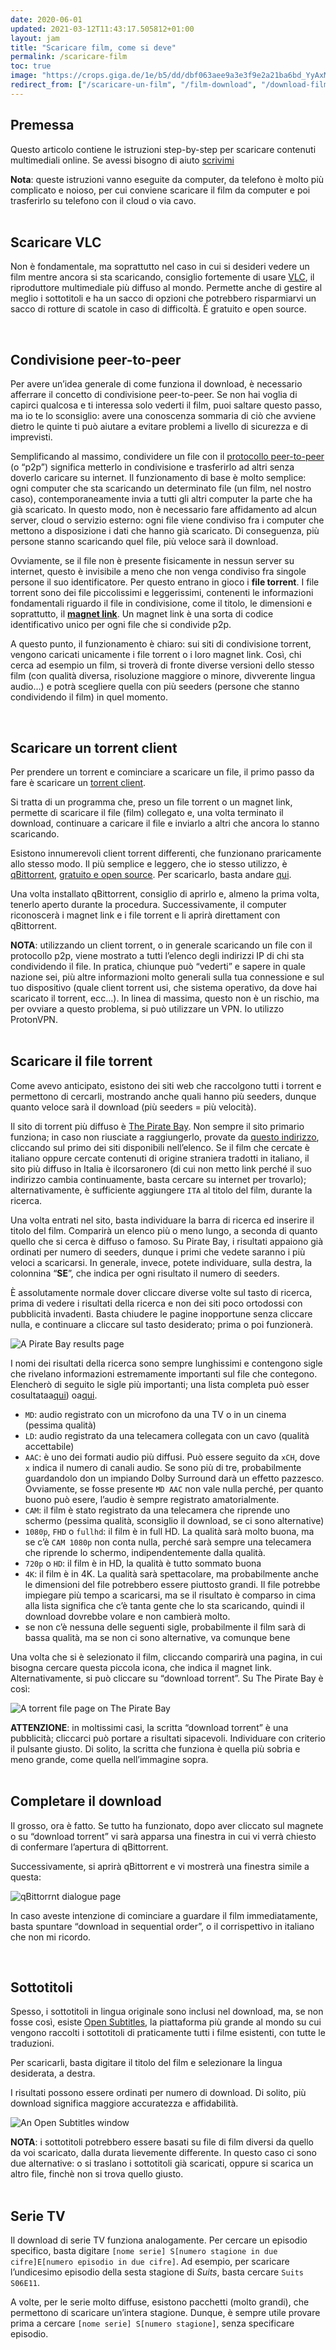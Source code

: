 ```yaml
---
date: 2020-06-01
updated: 2021-03-12T11:43:17.505812+01:00
layout: jam
title: "Scaricare film, come si deve"
permalink: /scaricare-film
toc: true
image: "https://crops.giga.de/1e/b5/dd/dbf063aee9a3e3f9e2a21ba6bd_YyAxMjAzeDY3NyszOCsyMgJyZSAxMDAwIDU2MwMxNWQwYTllOWFiYg==.jpg"
redirect_from: ["/scaricare-un-film", "/film-download", "/download-film", "/download-serie", "/serie-download", "/scaricare-film", "/scaricare-serie", "/movie-download", "/download-movie", "/torrent"]
---
```

## Premessa

Questo articolo contiene le istruzioni step-by-step per scaricare contenuti multimediali online. Se avessi bisogno di aiuto [scrivimi](mailto:surfing@tommi.space "Scrivimi un’email")

<div class="yellow box">
	<b>Nota</b>: queste istruzioni vanno eseguite da computer, da telefono è molto più complicato e noioso, per cui conviene scaricare il film da computer e poi trasferirlo su telefono con il cloud o via cavo.
</div>

<br />

## Scaricare VLC

Non è fondamentale, ma soprattutto nel caso in cui si desideri vedere un film mentre ancora si sta scaricando, consiglio fortemente di usare [VLC](https://www.videolan.org/vlc/ "VLC official website"), il riproduttore multimediale più diffuso al mondo. Permette anche di gestire al meglio i sottotitoli e ha un sacco di opzioni che potrebbero risparmiarvi un sacco di rotture di scatole in caso di difficoltà. È gratuito e open source.

<br />

## Condivisione peer-to-peer

Per avere un’idea generale di come funziona il download, è necessario afferrare il concetto di condivisione peer-to-peer. Se non hai voglia di capirci qualcosa e ti interessa solo vederti il film, puoi saltare questo passo, ma io te lo sconsiglio: avere una conoscenza sommaria di ciò che avviene dietro le quinte ti può aiutare a evitare problemi a livello di sicurezza e di imprevisti.

Semplificando al massimo, condividere un file con il [protocollo peer-to-peer](https://it.wikipedia.org/wiki/Peer-to-peer "Peer to peer su Wikipedia") (o “p2p”) significa metterlo in condivisione e trasferirlo ad altri senza doverlo caricare su internet. Il funzionamento di base è molto semplice: ogni computer che sta scaricando un determinato file (un film, nel nostro caso), contemporaneamente invia a tutti gli altri computer la parte che ha già scaricato. In questo modo, non è necessario fare affidamento ad alcun server, cloud o servizio esterno: ogni file viene condiviso fra i computer che mettono a disposizione i dati che hanno già scaricato. Di conseguenza, più persone stanno scaricando quel file, più veloce sarà il download.

Ovviamente, se il file non è presente fisicamente in nessun server su internet, questo è invisibile a meno che non venga condiviso fra singole persone il suo identificatore. Per questo entrano in gioco i **file torrent**. I file torrent sono dei file piccolissimi e leggerissimi, contenenti le informazioni fondamentali riguardo il file in condivisione, come il titolo, le dimensioni e soprattutto, il [**magnet link**](https://it.wikipedia.org/wiki/Schema_Magnet_URI "Magnet link su Wikipedia"). Un magnet link è una sorta di codice identificativo unico per ogni file che si condivide p2p.

A questo punto, il funzionamento è chiaro: sui siti di condivisione torrent, vengono caricati unicamente i file torrent o i loro magnet link. Così, chi cerca ad esempio un film, si troverà di fronte diverse versioni dello stesso film (con qualità diversa, risoluzione maggiore o minore, divverente lingua audio…) e potrà scegliere quella con più seeders (persone che stanno condividendo il film) in quel momento.

<br />

## Scaricare un torrent client

Per prendere un torrent e cominciare a scaricare un file, il primo passo da fare è scaricare un [torrent client]().

Si tratta di un programma che, preso un file torrent o un magnet link, permette di scaricare il file (film) collegato e, una volta terminato il download, continuare a caricare il file e inviarlo a altri che ancora lo stanno scaricando.

Esistono innumerevoli client torrent differenti, che funzionano praricamente allo stesso modo. Il più semplice e leggero, che io stesso utilizzo, è [qBittorrent](https://www.qbittorrent.org/ "qBittorrent"), [gratuito e open source](https://it.wikipedia.org/wiki/QBittorrent "qBittorrent su Wikipedia"). Per scaricarlo, basta andare [qui](https://sourceforge.net/projects/qbittorrent/ "Download qBittorrent").

Una volta installato qBittorrent, consiglio di aprirlo e, almeno la prima volta, tenerlo aperto durante la procedura. Successivamente, il computer riconoscerà i magnet link e i file torrent e li aprirà direttament con qBittorrent.

<div class="yellow box">
	<b>NOTA</b>: utilizzando un client torrent, o in generale scaricando un file con il protocollo p2p, viene mostrato a tutti l’elenco degli indirizzi IP di chi sta condividendo il file. In pratica, chiunque può “vederti” e sapere in quale nazione sei, più altre informazioni molto generali sulla tua connessione e sul tuo dispositivo (quale client torrent usi, che sistema operativo, da dove hai scaricato il torrent, ecc…). In linea di massima, questo non è un rischio, ma per ovviare a questo problema, si può utilizzare un VPN. Io utilizzo ProtonVPN.
</div>

<br />

## Scaricare il file torrent

Come avevo anticipato, esistono dei siti web che raccolgono tutti i torrent e permettono di cercarli, mostrando anche quali hanno più seeders, dunque quanto veloce sarà il download (più seeders = più velocità).

Il sito di torrent più diffuso è [The Pirate Bay](https://thepiratebay.org/ "The Pirate Bay"). Non sempre il sito primario funziona; in caso non riusciate a raggiungerlo, provate da [questo indirizzo](https://proxybay.github.io "Pirate Proxy"), cliccando sul primo dei siti disponibili nell’elenco. Se il film che cercate è italiano oppure cercate contenuti di origine straniera tradotti in italiano, il sito più diffuso in Italia è ilcorsaronero (di cui non metto link perché il suo indirizzo cambia continuamente, basta cercare su internet per trovarlo); alternativamente, è sufficiente aggiungere `ITA` al titolo del film, durante la ricerca.

Una volta entrati nel sito, basta individuare la barra di ricerca ed inserire il titolo del film. Comparirà un elenco più o meno lungo, a seconda di quanto quello che si cerca è diffuso o famoso. Su Pirate Bay, i risultati appaiono già ordinati per numero di seeders, dunque i primi che vedete saranno i più veloci a scaricarsi. In generale, invece, potete individuare, sulla destra, la colonnina “**SE**”, che indica per ogni risultato il numero di seeders.

È assolutamente normale dover cliccare diverse volte sul tasto di ricerca, prima di vedere i risultati della ricerca e non dei siti poco ortodossi con pubblicità invadenti. Basta chiudere le pagine inopportune senza cliccare nulla, e continuare a cliccare sul tasto desiderato; prima o poi funzionerà.

![A Pirate Bay results page](/images/2020-06-01-torrent/1.jpg)

<div class="yellow box">
	I nomi dei risultati della ricerca sono sempre lunghissimi e contengono sigle che rivelano informazioni estremamente importanti sul file che contegono. Elencherò di seguito le sigle più importanti; una lista completa può esser cosultataa<a href="https://www.ildottoredeicomputer.it/il-significato-delle-sigle-di-torrent-cam-ts-fs-ws-md/"  target="_blank" title="Il Significato delle sigle Torrent">qui</a>) oa<a href="https://en.wikipedia.org/wiki/Pirated_movie_release_types"  target="_blank" title="Pirated movie release types">qui</a>.
</div>

- `MD`: audio registrato con un microfono da una TV o in un cinema (pessima qualità)
- `LD`: audio registrato da una telecamera collegata con un cavo (qualità accettabile)
- `AAC`: è uno dei formati audio più diffusi. Può essere seguito da `xCH`, dove `x` indica il numero di canali audio. Se sono più di tre, probabilmente guardandolo don un impiando Dolby Surround darà un effetto pazzesco. Ovviamente, se fosse presente `MD AAC` non vale nulla perché, per quanto buono può esere, l’audio è sempre registrato amatorialmente.
- `CAM`: il film è stato registrato da una telecamera che riprende uno schermo (pessima qualità, sconsiglio il download, se ci sono alternative)
- `1080p`, `FHD` o `fullhd`: il film è in full HD. La qualità sarà molto buona, ma se c’è `CAM 1080p` non conta nulla, perché sarà sempre una telecamera che riprende lo schermo, indipendentemente dalla qualità.
- `720p` o `HD`: il film è in HD, la qualità è tutto sommato buona
- `4K`: il film è in 4K. La qualità sarà spettacolare, ma probabilmente anche le dimensioni del file potrebbero essere piuttosto grandi. Il file potrebbe impiegare più tempo a scaricarsi, ma se il risultato è comparso in cima alla lista significa che c’è tanta gente che lo sta scaricando, quindi il download dovrebbe volare e non cambierà molto.
- se non c’è nessuna delle seguenti sigle, probabilmente il film sarà di bassa qualità, ma se non ci sono alternative, va comunque bene

Una volta che si è selezionato il film, cliccando comparirà una pagina, in cui bisogna cercare questa piccola icona, che indica il magnet link. Alternativamente, si può cliccare su “download torrent”. Su The Pirate Bay è così:

![A torrent file page on The Pirate Bay](/images/2020-06-01-torrent/2.jpg)

<div class="red box">
	<b>ATTENZIONE</b>: in moltissimi casi, la scritta “download torrent” è una pubblicità; cliccarci può portare a risultati sipacevoli. Individuare con criterio il pulsante giusto. Di solito, la scritta che funziona è quella più sobria e meno grande, come quella nell’immagine sopra.
</div>

<br />

## Completare il download

Il grosso, ora è fatto. Se tutto ha funzionato, dopo aver cliccato sul magnete o su “download torrent” vi sarà apparsa una finestra in cui vi verrà chiesto di confermare l’apertura di qBittorrent.

Successivamente, si aprirà qBittorrent e vi mostrerà una finestra simile a questa:

![qBittorrnt dialogue page](/images/2020-06-01-torrent/3.jpg)

In caso aveste intenzione di cominciare a guardare il film immediatamente, basta spuntare “download in sequential order”, o il corrispettivo in italiano che non mi ricordo.

<br />

## Sottotitoli

Spesso, i sottotitoli in lingua originale sono inclusi nel download, ma, se non fosse così, esiste [Open Subtitles](https://www.opensubtitles.org/it/search/subs "Search on Open Subtitles"), la piattaforma più grande al mondo su cui vengono raccolti i sottotitoli di praticamente tutti i filme esistenti, con tutte le traduzioni.

Per scaricarli, basta digitare il titolo del film e selezionare la lingua desiderata, a destra.

I risultati possono essere ordinati per numero di download. Di solito, più download significa maggiore accuratezza e affidabilità.

![An Open Subtitles window](/images/2020-06-01-torrent/4.jpg)

<div class="yellow box">
	<b>NOTA</b>: i sottotitoli potrebbero essere basati su file di film diversi da quello da voi scaricato, dalla durata lievemente differente. In questo caso ci sono due alternative: o si traslano i sottotitoli già scaricati, oppure si scarica un altro file, finchè non si trova quello giusto.
</div>

<br />

## Serie TV

Il download di serie TV funziona analogamente. Per cercare un episodio specifico, basta digitare `[nome serie] S[numero stagione in due cifre]E[numero episodio in due cifre]`. Ad esempio, per scaricare l’undicesimo episodio della sesta stagione di *Suits*, basta cercare `Suits S06E11`.

A volte, per le serie molto diffuse, esistono pacchetti (molto grandi), che permettono di scaricare un’intera stagione. Dunque, è sempre utile provare prima a cercare `[nome serie] S[numero stagione]`, senza specificare episodio.
